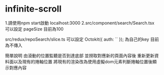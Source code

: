 # infinite-scroll

1.請使用npm start啟動 localhost:3000
2.src/component/search/Search.tsx
可以設定 pageSize 目前為100

src/redux/repoSearch/slice.ts
可以設定 Octokit({ auth: `` }); 為自己的key 目前為不傳入

簡單說明
由滾動的位置監聽是否到達底部
並撈取對應新的頁面內容後 重新更新資料面以及現有的捲軸位置
將現有的渲染改為使用虛擬dom元素判斷捲軸位置後顯示對應內容

